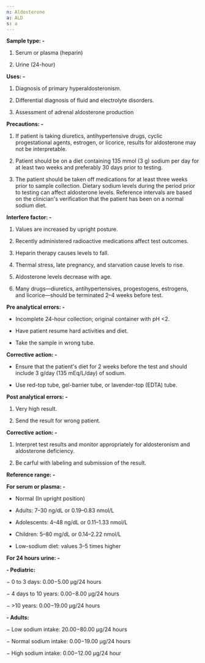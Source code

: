```yaml
---
n: Aldosterone
a: ALD
s: a
---
```


__Sample type: -__

1.	Serum or plasma (heparin)

2.	Urine (24-hour)

__Uses: -__

1.	Diagnosis of primary hyperaldosteronism.

2.	Differential diagnosis of fluid and electrolyte disorders.

3.	Assessment of adrenal aldosterone production

__Precautions: -__

1.	If patient is taking diuretics, antihypertensive drugs, cyclic progestational agents, estrogen, or licorice, results for aldosterone may not be interpretable.

2.	Patient should be on a diet containing 135 mmol (3 g) sodium per day for at least two weeks and preferably 30 days prior to testing.

3.	The patient should be taken off medications for at least three weeks prior to sample collection. Dietary sodium levels during the period prior to testing can affect aldosterone levels. Reference intervals are based on the clinician's verification that the patient has been on a normal sodium diet.

__Interfere factor: -__

1. Values are increased by upright posture. 

2. Recently administered radioactive medications affect test outcomes.

3. Heparin therapy causes levels to fall. 

4. Thermal stress, late pregnancy, and starvation cause levels to rise. 

5. Aldosterone levels decrease with age. 

6. Many drugs—diuretics, antihypertensives, progestogens, estrogens, and licorice—should be terminated 2–4 weeks before test.

__Pre analytical errors: -__

-	Incomplete 24-hour collection; original container with pH <2.

-	Have patient resume hard activities and diet. 

-	Take the sample in wrong tube.

__Corrective action: -__

-	Ensure that the patient's diet for 2 weeks before the test and should include 3 g/day (135 mEq/L/day) of sodium.

-	Use red-top tube, gel-barrier tube, or lavender-top (EDTA) tube.

__Post analytical errors: -__

1.	Very high result.

2.	Send the result for wrong patient.

__Corrective action: -__

1.	Interpret test results and monitor appropriately for aldosteronism and aldosterone deficiency.

2.	Be carful with labeling and submission of the result.

__Reference range: -__

__For serum or plasma: -__

-	Normal (In upright position) 

-	Adults: 7–30 ng/dL or 0.19–0.83 nmol/L 

-	Adolescents: 4–48 ng/dL or 0.11–1.33 nmol/L 

-	Children: 5–80 mg/dL or 0.14–2.22 nmol/L

-	Low-sodium diet: values 3–5 times higher

__For 24 hours urine: -__

__-	Pediatric:__

− 0 to 3 days: 0.00−5.00 μg/24 hours

− 4 days to 10 years: 0.00−8.00 μg/24 hours

− >10 years: 0.00−19.00 μg/24 hours

__-	Adults:__

− Low sodium intake: 20.00−80.00 μg/24 hours

− Normal sodium intake: 0.00−19.00 μg/24 hours

− High sodium intake: 0.00−12.00 μg/24 hour